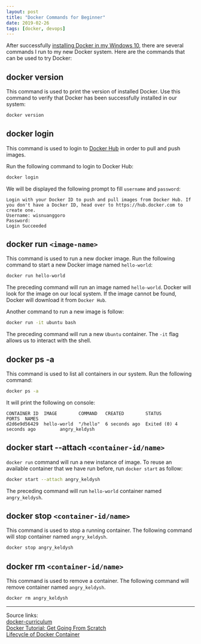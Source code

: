 ```yaml
---
layout: post
title: "Docker Commands for Beginner"
date: 2019-02-26
tags: [docker, devops]
---
```


After successfully [installing Docker in my Windows 10](https://docs.docker.com/docker-for-windows/install/), there are several commands I run to my new Docker system. Here are the commands that can be used to try Docker:

## docker version

This command is used to print the version of installed Docker. Use this command to verify that Docker has been successfully installed in our system:

```bash
docker version
```

## docker login

This command is used to login to [Docker Hub](https://hub.docker.com) in order to pull and push images.

Run the following command to login to Docker Hub:

```bash
docker login
```

We will be displayed the following prompt to fill `username` and `password`:

```console
Login with your Docker ID to push and pull images from Docker Hub. If you don't have a Docker ID, head over to https://hub.docker.com to create one.
Username: wisnuanggoro
Password:
Login Succeeded
```

## docker run `<image-name>`

This command is used to run a new docker image. Run the following command to start a new Docker image named `hello-world`:

```bash
docker run hello-world
```

The preceding command will run an image named `hello-world`. Docker will look for the image on our local system. If the image cannot be found, Docker will download it from `Docker Hub`.

Another command to run a new image is follow:

```bash
docker run -it ubuntu bash
```

The preceding command will run a new `Ubuntu` container. The `-it` flag allows us to interact with the shell.

## docker ps -a

This command is used to list all containers in our system. Run the following command:

```bash
docker ps -a
```

It will print the following on console:

```console
CONTAINER ID  IMAGE        COMMAND   CREATED        STATUS                    PORTS  NAMES
d2d6e9d56429  hello-world  "/hello"  6 seconds ago  Exited (0) 4 seconds ago         angry_keldysh
```

## docker start --attach `<container-id/name>`

`docker run` command will run a new instance of image. To reuse an available container that we have run before, run `docker start` as  follow:

```bash
docker start --attach angry_keldysh
```

The preceding command will run `hello-world` container named `angry_keldysh`.

## docker stop `<container-id/name>`

This command is used to stop a running container. The following command will stop container named `angry_keldysh`.

```bash
docker stop angry_keldysh
```

## docker rm `<container-id/name>`

This command is used to remove a container. The following command will remove container named `angry_keldysh`.

```bash
docker rm angry_keldysh
```

---

Source links:<br />
[docker-curriculum](https://docker-curriculum.com/)<br />
[Docker Tutorial: Get Going From Scratch](https://stackify.com/docker-tutorial/)<br />
[Lifecycle of Docker Container](https://medium.com/@nagarwal/lifecycle-of-docker-container-d2da9f85959)
